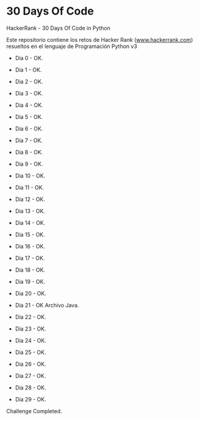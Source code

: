 # 30 Days Of Code
HackerRank - 30 Days Of Code in Python

Este repositorio contiene los retos de Hacker Rank (www.hackerrank.com) resueltos en el lenguaje de Programación Python v3

- Dia 0 - OK.

- Dia 1 - OK.

- Dia 2 - OK.

- Dia 3 - OK.

- Dia 4 - OK.

- Dia 5 - OK.

- Dia 6 - OK.

- Dia 7 - OK.

- Dia 8 - OK.

- Dia 9 - OK.

- Dia 10 - OK.

- Dia 11 - OK.

- Dia 12 - OK.

- Dia 13 - OK.

- Dia 14 - OK.

- Dia 15 - OK.

- Dia 16 - OK.

- Dia 17 - OK.

- Dia 18 - OK.

- Dia 19 - OK.

- Dia 20 - OK.

- Dia 21 - OK Archivo Java.

- Dia 22 - OK.

- Dia 23 - OK.

- Dia 24 - OK.

- Dia 25 - OK.

- Dia 26 - OK.

- Dia 27 - OK.

- Dia 28 - OK.

- Dia 29 - OK.

Challenge Completed.